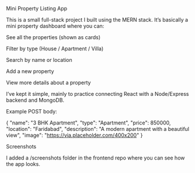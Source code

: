 Mini Property Listing App

This is a small full-stack project I built using the MERN stack.
It’s basically a mini property dashboard where you can:

See all the properties (shown as cards)

Filter by type (House / Apartment / Villa)

Search by name or location

Add a new property

View more details about a property

I’ve kept it simple, mainly to practice connecting React with a Node/Express backend and MongoDB.


Example POST body:

{
  "name": "3 BHK Apartment",
  "type": "Apartment",
  "price": 850000,
  "location": "Faridabad",
  "description": "A modern apartment with a beautiful view",
  "image": "https://via.placeholder.com/400x200"
}

Screenshots

I added a /screenshots folder in the frontend repo where you can see how the app looks.
